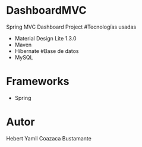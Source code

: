 # DashboardMVC
Spring MVC Dashboard Project
#Tecnologías usadas
  - Material Design Lite 1.3.0
  - Maven
  - Hibernate
#Base de datos
  - MySQL
# Frameworks
  - Spring
# Autor
Hebert Yamil Coazaca Bustamante
